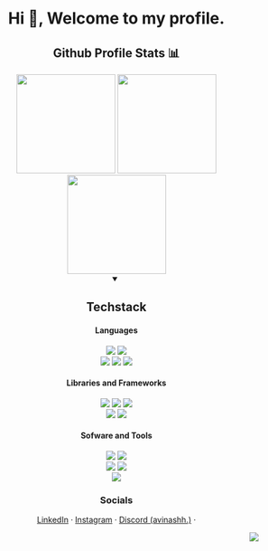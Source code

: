 <h1 align="center"> Hi 👋, Welcome to my profile.</h1>



<div align="center">
    <h2>Github Profile Stats 📊</h2>
    

<img src="https://github-readme-stats.vercel.app/api/top-langs/?username=avinashankur&show_icons=true&title_color=000&icon_color=000&text_color=000&bg_color=f1f0f1&count_private=true&layout=compact&hide_border=true&langs_count=10&hide=shaderlab,hlsl,glsl,jupyter%20notebook,c%23" height="175px">
<img src="https://github-readme-stats.vercel.app/api?username=avinashankur&show_icons=true&title_color=000&icon_color=000&text_color=000&bg_color=f1f0f1&count_private=true&hide_border=true" height="175px">
<img src="https://github-readme-streak-stats.herokuapp.com/?user=avinashankur&show_icons=true&hide_border=true&theme=Javascript&background=f1f0f1" height="175px">

</div>

<div align="center">
<details open>
<summary><h2>Techstack</h2></summary>
<h4>Languages</h4>
<img src="https://img.shields.io/badge/-cpp-silver?style=for-the-badge">
<img src="https://img.shields.io/badge/-c-silver?style=for-the-badge">

<br>
<img src="https://img.shields.io/badge/-HTML 5-grey?style=for-the-badge">
<img src="https://img.shields.io/badge/-css 3-grey?style=for-the-badge">
<img src="https://img.shields.io/badge/-Javascript-grey?style=for-the-badge">
<h4>Libraries and Frameworks</h4>
<img src="https://img.shields.io/badge/-React-silver?style=for-the-badge">
<img src="https://img.shields.io/badge/-NextJS-silver?style=for-the-badge">
<img src="https://img.shields.io/badge/-ExpressJS-silver?style=for-the-badge">
<br>
<img src="https://img.shields.io/badge/-Bootstrap-grey?style=for-the-badge">
<img src="https://img.shields.io/badge/-Tailwind CSS-grey?style=for-the-badge">

<h4>Sofware and Tools</h4>
<img src="https://img.shields.io/badge/-git-grey?style=for-the-badge">
<img src="https://img.shields.io/badge/-github-grey?style=for-the-badge">
<br>
<img src="https://img.shields.io/badge/-(NEO)VIM-silver?style=for-the-badge">
<img src="https://img.shields.io/badge/-VS Code-silver?style=for-the-badge">
<br>
<img src="https://img.shields.io/badge/-Node JS-grey?style=for-the-badge">
</details>

  <h3>Socials</h3>


<a href="https://linkedin.com/in/avinashankur" target="_blank">LinkedIn</a> ·
<a href="https://instagram.com/avixnsh" target="_blank">Instagram</a> ·
<a href="https://discord.com/app" target="_blank">Discord (avinashh.)</a> ·
</div>

<div align="right">
    
![](https://komarev.com/ghpvc/?username=avinashankur&style=for-the-badge&color=202020)
    
</div>
